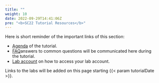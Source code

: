 ```yaml
---
title: ""
weight: 10
date: 2022-09-29T14:41:06Z
pre: "<b>SC22 Tutorial Resources</b>"
---
```


Here is short reminder of the important links of this section:

- [Agenda](</01-hpc-overview/00-agenda.html>) of the tutorial.
- [FAQ](</01-hpc-overview/01-updates.html>)answers to common questions will be communicated here during the tutorial.
- [Lab account](</01-hpc-overview/03-access-aws.md>) on how to access your lab account.

Links to the labs will be added on this page starting {{< param tutorialDate >}}.
